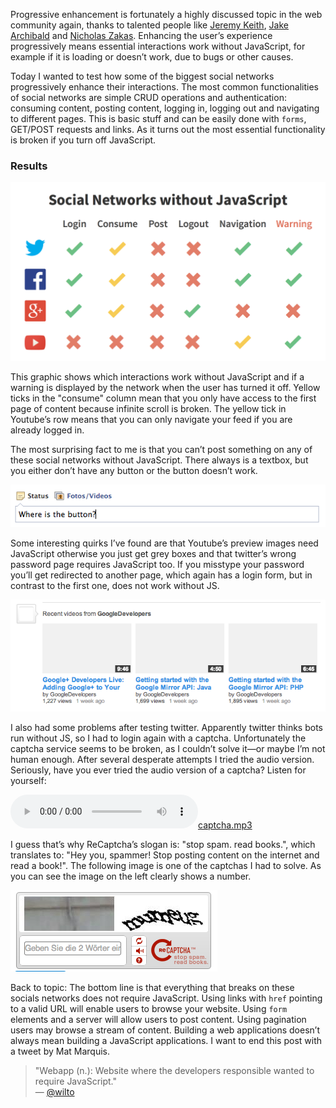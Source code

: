 Progressive enhancement is fortunately a highly discussed topic in the web community again, thanks to talented people like [Jeremy Keith](http://adactio.com/journal/6246/), [Jake Archibald](http://jakearchibald.com/2013/progressive-enhancement-still-important/http://www.youtube.com/watch?v=li4Y0E_x8zE) and [Nicholas Zakas](http://www.youtube.com/watch?v=li4Y0E_x8zE). Enhancing the user’s experience progressively means essential interactions work without JavaScript, for example if it is loading or doesn’t work, due to bugs or other causes.

Today I wanted to test how some of the biggest social networks progressively enhance their interactions. The most common functionalities of social networks are simple <abbr>CRUD</abbr> operations and authentication: consuming content, posting content, logging in, logging out and navigating to different pages. This is basic stuff and can be easily done with `forms`, <abbr>GET</abbr>/<abbr>POST</abbr> requests and links. As it turns out the most essential functionality is broken if you turn off JavaScript.

### Results

<a href="/images/JavaScriptNetworks.png" class="image-inline"><img src="/images/JavaScriptNetworks.png" title="Social Networks without JavaScript statistic"></a>

This graphic shows which interactions work without JavaScript and if a warning is displayed by the network when the user has turned it off. Yellow ticks in the "consume" column mean that you only have access to the first page of content because infinite scroll is broken. The yellow tick in Youtube’s row means that you can only navigate your feed if you are already logged in.

The most surprising fact to me is that you can’t post something on any of these social networks without JavaScript. There always is a textbox, but you either don’t have any button or the button doesn’t work.

<a href="/images/facebook-no-button.png" class="image-inline"><img src="/images/facebook-no-button.png" title="facebook’s input field without a button"></a>

Some interesting quirks I’ve found are that Youtube’s preview images need JavaScript otherwise you just get grey boxes and that twitter’s wrong password page requires JavaScript too. If you misstype your password you’ll get redirected to another page, which again has a login form, but in contrast to the first one, does not work without <abbr>JS</abbr>.

<a href="/images/gray-youtube.png" class="image-inline"><img src="/images/gray-youtube.png" title="Youtube without preview images"></a>

I also had some problems after testing twitter. Apparently twitter thinks bots run without <abbr>JS</abbr>, so I had to login again with a captcha. Unfortunately the captcha service seems to be broken, as I couldn’t solve it—or maybe I’m not human enough. After several desperate attempts I tried the audio version. Seriously, have you ever tried the audio version of a captcha? Listen for yourself:

<p class="text-centered"><audio src="/files/captcha.mp3" controls></audio><a href="/files/captcha.mp3">captcha.mp3</a></p>

I guess that’s why ReCaptcha’s slogan is: "stop spam. read books.", which translates to: "Hey you, spammer! Stop posting content on the internet and read a book!". The following image is one of the captchas I had to solve. As you can see the image on the left clearly shows a number.

<a href="/images/captcha.png" class="image-inline"><img src="/images/captcha.png" title="captcha that can not be solved"></a>

Back to topic: The bottom line is that everything that breaks on these socials networks does not require JavaScript. Using links with `href` pointing to a valid <abbr>URL</abbr> will enable users to browse your website. Using `form` elements and a server will allow users to post content. Using pagination users may browse a stream of content. Building a web applications doesn’t always mean building a JavaScript applications. I want to end this post with a tweet by Mat Marquis.

> "Webapp (n.): Website where the developers responsible wanted to require JavaScript."<br>
> — [@wilto](https://twitter.com/wilto/statuses/372080088898367488)

